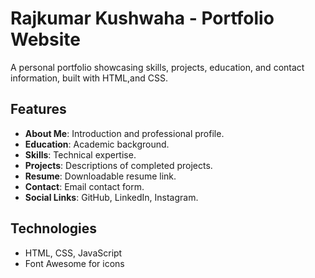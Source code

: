 # Rajkumar Kushwaha - Portfolio Website

A personal portfolio showcasing skills, projects, education, and contact information, built with HTML,and CSS.

## Features
- **About Me**: Introduction and professional profile.
- **Education**: Academic background.
- **Skills**: Technical expertise.
- **Projects**: Descriptions of completed projects.
- **Resume**: Downloadable resume link.
- **Contact**: Email contact form.
- **Social Links**: GitHub, LinkedIn, Instagram.

## Technologies
- HTML, CSS, JavaScript
- Font Awesome for icons
